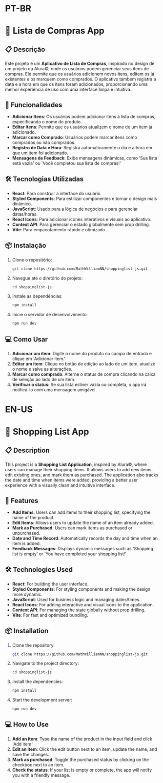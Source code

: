 
# PT-BR
# 🛒 Lista de Compras App

## 📋 Descrição
Este projeto é um **Aplicativo de Lista de Compras**, inspirado no design de um projeto da Alura©, onde os usuários podem gerenciar seus itens de compras. Ele permite que os usuários adicionem novos itens, editem os já existentes e os marquem como comprados. O aplicativo também registra a data e a hora em que os itens foram adicionados, proporcionando uma melhor experiência de uso com uma interface limpa e intuitiva.

## 🚀 Funcionalidades

- **Adicionar Itens**: Os usuários podem adicionar itens à lista de compras, especificando o nome do produto.
- **Editar Itens**: Permite que os usuários atualizem o nome de um item já adicionado.
- **Marcar como Comprado**: Usuários podem marcar itens como comprados ou não comprados.
- **Registro de Data e Hora**: Registra automaticamente o dia e a hora em que um item foi adicionado.
- **Mensagens de Feedback**: Exibe mensagens dinâmicas, como 'Sua lista está vazia' ou 'Você completou sua lista de compras!'

## 🛠️ Tecnologias Utilizadas

- **React**: Para construir a interface do usuário.
- **Styled Components**: Para estilizar componentes e tornar o design mais dinâmico.
- **JavaScript**: Usado para a lógica de negócios e para gerenciar datas/horas.
- **React Icons**: Para adicionar ícones interativos e visuais ao aplicativo.
- **Context API**: Para gerenciar o estado globalmente sem prop drilling.
- **Vite**: Para empacotamento rápido e otimizado.

## 📦 Instalação

1. Clone o repositório:
    ```bash
    git clone https://github.com/MathWilliamNN/shoppinglist-js.git
    ```

2. Navegue até o diretório do projeto:
    ```bash
    cd shoppinglist-js
    ```

3. Instale as dependências:
    ```bash
    npm install
    ```

4. Inicie o servidor de desenvolvimento:
    ```bash
    npm run dev
    ```

## 💻 Como Usar

1. **Adicionar um item**: Digite o nome do produto no campo de entrada e clique em 'Adicionar item.'
2. **Editar um item**: Clique no botão de edição ao lado de um item, atualize o nome e salve as alterações.
3. **Marcar como comprado**: Alterne o status de compra clicando na caixa de seleção ao lado de um item.
4. **Verificar o status**: Se sua lista estiver vazia ou completa, o app irá notificá-lo com uma mensagem amigável.


# EN-US

# 🛒 Shopping List App

## 📋 Description
This project is a **Shopping List Application**, inspired by Alura©, where users can manage their shopping items. It allows users to add new items, edit existing ones, and mark them as purchased. The application also tracks the date and time when items were added, providing a better user experience with a visually clean and intuitive interface.

## 🚀 Features

- **Add Items**: Users can add items to their shopping list, specifying the name of the product.
- **Edit Items**: Allows users to update the name of an item already added.
- **Mark as Purchased**: Users can mark items as purchased or unpurchased.
- **Date and Time Record**: Automatically records the day and time when an item is added.
- **Feedback Messages**: Displays dynamic messages such as 'Shopping list is empty' or 'You have completed your shopping list!'

## 🛠️ Technologies Used

- **React**: For building the user interface.
- **Styled Components**: For styling components and making the design more dynamic.
- **JavaScript**: Used for business logic and managing dates/times.
- **React Icons**: For adding interactive and visual icons to the application.
- **Context API**: For managing the state globally without prop drilling.
- **Vite**: For fast and optimized bundling.

## 📦 Installation

1. Clone the repository:
    ```bash
    git clone https://github.com/MathWilliamNN/shoppinglist-js.git
    ```

2. Navigate to the project directory:
    ```bash
    cd shoppinglist-js
    ```

3. Install the dependencies:
    ```bash
    npm install
    ```

4. Start the development server:
    ```bash
    npm run dev
    ```

## 💻 How to Use

1. **Add an item**: Type the name of the product in the input field and click 'Add item.'
2. **Edit an item**: Click the edit button next to an item, update the name, and save the changes.
3. **Mark as purchased**: Toggle the purchased status by clicking on the checkbox next to an item.
4. **Check the status**: If your list is empty or complete, the app will notify you with a friendly message.


